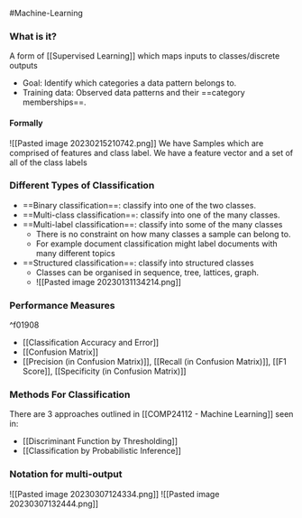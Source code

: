 #Machine-Learning

### What is it?
A form of [[Supervised Learning]] which maps inputs to classes/discrete outputs
- Goal: Identify which categories a data pattern belongs to.  
- Training data: Observed data patterns and their ==category memberships==.

#### Formally
![[Pasted image 20230215210742.png]]
We have Samples which are comprised of features and class label. We have a feature vector and a set of all of the class labels

### Different Types of Classification
- ==Binary classification==: classify into one of the two classes.  
- ==Multi-class classification==: classify into one of the many classes.  
- ==Multi-label classification==: classify into some of the many classes
	- There is no constraint on how many classes a sample can belong to.  
	- For example document classification might label documents with many different topics
- ==Structured classification==: classify into structured classes
	- Classes can be organised in sequence, tree, lattices, graph.
	- ![[Pasted image 20230131134214.png]]

### Performance Measures

^f01908

- [[Classification Accuracy and Error]]
- [[Confusion Matrix]]
- [[Precision (in Confusion Matrix)]], [[Recall (in Confusion Matrix)]], [[F1 Score]], [[Specificity (in Confusion Matrix)]]

### Methods For Classification
There are 3 approaches outlined in [[COMP24112 - Machine Learning]] seen in:
- [[Discriminant Function by Thresholding]]
- [[Classification by Probabilistic Inference]]

### Notation for multi-output
![[Pasted image 20230307124334.png]]
![[Pasted image 20230307132444.png]]

